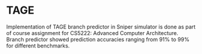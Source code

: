 # TAGE
Implementation of TAGE branch predictor in Sniper simulator is done as part of course assignment for CS5222: Advanced Computer Architecture. Branch predictor showed prediction accuracies ranging from 91% to 99% for different benchmarks. 
